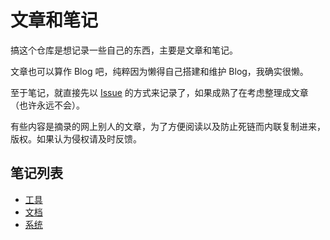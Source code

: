 # 文章和笔记

搞这个仓库是想记录一些自己的东西，主要是文章和笔记。

文章也可以算作 Blog 吧，纯粹因为懒得自己搭建和维护 Blog，我确实很懒。

至于笔记，就直接先以 [Issue](https://github.com/chen3feng/article/issues) 的方式来记录了，如果成熟了在考虑整理成文章（也许永远不会）。

有些内容是摘录的网上别人的文章，为了方便阅读以及防止死链而内联复制进来，版权。如果认为侵权请及时反馈。

## 笔记列表

- [工具](https://github.com/chen3feng/article/issues?q=label%3Atype%3Atool)
- [文档](https://github.com/chen3feng/article/issues?q=label%3Adocumentation)
- [系统](https://github.com/chen3feng/article/issues?q=label%3Asystem)
